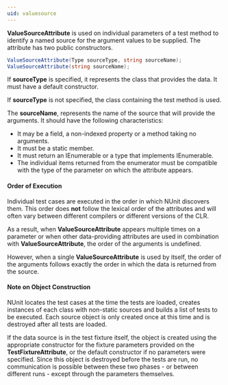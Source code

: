 ```yaml
---
uid: valuesource
---
```


**ValueSourceAttribute** is used on individual parameters of a test method to
identify a named source for the argument values to be supplied. The attribute has 
two public constructors.

```csharp
ValueSourceAttribute(Type sourceType, string sourceName);
ValueSourceAttribute(string sourceName);
```

If **sourceType** is specified, it represents the class that provides
the data. It must have a default constructor.

If **sourceType** is not specified, the class containing the test
method is used.

The **sourceName**, represents the name of the source that will 
provide the arguments. It should have the following characteristics:
 * It may be a field, a non-indexed property or a method taking no arguments.
 * It must be a static member.
 * It must return an IEnumerable or a type that implements IEnumerable.
 * The individual items returned from the enumerator must be compatible
   with the type of the parameter on which the attribute appears.

#### Order of Execution

Individual test cases are executed in the order in which NUnit discovers them.
This order does **not** follow the lexical order of the attributes and will 
often vary between different compilers or different versions of the CLR.
   
As a result, when **ValueSourceAttribute** appears multiple times on a 
parameter or when other data-providing attributes are used in combination with 
**ValueSourceAttribute**, the order of the arguments is undefined.

However, when a single **ValueSourceAttribute** is used by itself, 
the order of the arguments follows exactly the order in which the data 
is returned from the source.
   
#### Note on Object Construction

NUnit locates the test cases at the time the tests are loaded, creates
instances of each class with non-static sources and builds a list of 
tests to be executed. Each source object is only created once at this
time and is destroyed after all tests are loaded. 

If the data source is in the test fixture itself, the object is created
using the appropriate constructor for the fixture parameters provided on
the **TestFixtureAttribute**, or
the default constructor if no parameters were specified. Since this object
is destroyed before the tests are run, no communication is possible between
these two phases - or between different runs - except through the parameters
themselves.

